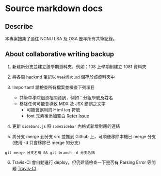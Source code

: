 # Source markdown docs

## Describe
本專案搜集了過往 NCNU LSA 及 OSA 歷年所有共筆紀錄。

## About collaborative writing backup

1. 新建新分支並建立該學期資料夾，例如：108 上學期則建立 1081 資料夾

2. 將各周 hackmd 筆記以 `Week周次.md` 儲存於該資料夾中

3. !Important! 請檢查所有檔案並檢查下列項目
    - 共筆中移除個資相關資訊，例如：分組學號及姓名
    - 移除任何可能會導致 MDX 及 JSX 錯誤之文字
        - 可能會誤判的 Html tag 符號
        - font 元素後添加空白 [Refer Issue](https://github.com/NCNU-OpenSource/NCNU-OpenSource.github.io/pull/3)

4. 更新 `sidebars.js` 照 `someSidebar` 內格式新增對應的連結

5. 將分支 merge 到分支 src 並推到 Github 上，可順便移除本機已 merge 分支 (使用 -d 只會移除已 merge 的分支)
```
git merge 分支名稱 && git branch -d 分支名稱
```

6. Travis-CI 會自動進行 deploy，但仍建議檢查一下是否有 Parsing Error 等問題 [Travis-CI](https://travis-ci.org/)
